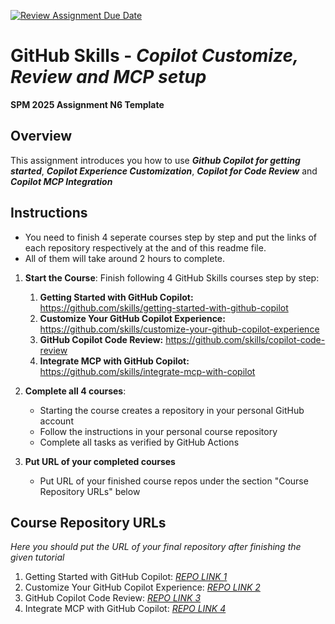 [![Review Assignment Due Date](https://classroom.github.com/assets/deadline-readme-button-22041afd0340ce965d47ae6ef1cefeee28c7c493a6346c4f15d667ab976d596c.svg)](https://classroom.github.com/a/823zJTBx)
# GitHub Skills - _Copilot Customize, Review and MCP setup_

**SPM 2025 Assignment N6 Template**

## Overview

This assignment introduces you how to use **_Github Copilot for getting started_**, **_Copilot Experience Customization_**, **_Copilot for Code Review_** and **_Copilot MCP Integration_**

## Instructions

* You need to finish 4 seperate courses step by step and put the links of each repository respectively at the and of this readme file.
* All of them will take around 2 hours to complete.

1. **Start the Course**: Finish following 4 GitHub Skills courses step by step:
   1. **Getting Started with GitHub Copilot:** https://github.com/skills/getting-started-with-github-copilot
   2. **Customize Your GitHub Copilot Experience:** https://github.com/skills/customize-your-github-copilot-experience
   3. **GitHub Copilot Code Review:**  https://github.com/skills/copilot-code-review
   4. **Integrate MCP with GitHub Copilot:** https://github.com/skills/integrate-mcp-with-copilot

2. **Complete all 4 courses**: 
   - Starting the course creates a repository in your personal GitHub account
   - Follow the instructions in your personal course repository
   - Complete all tasks as verified by GitHub Actions

3. **Put URL of your completed courses**
   - Put URL of your finished course repos under the section "Course Repository URLs" below

## Course Repository URLs

_Here you should put the URL of your final repository after finishing the given tutorial_

1. Getting Started with GitHub Copilot: [_REPO LINK 1_](https://github.com/Obidbektemirov/skills-getting-started-with-github-copilot)
2. Customize Your GitHub Copilot Experience: [_REPO LINK 2_](https://github.com/Obidbektemirov/skills-customize-your-github-copilot-experience)
3. GitHub Copilot Code Review:  [_REPO LINK 3_](https://github.com/Obidbektemirov/skills-copilot-code-review)
4. Integrate MCP with GitHub Copilot: [_REPO LINK 4_](https://github.com/Obidbektemirov/skills-integrate-mcp-with-copilot)


